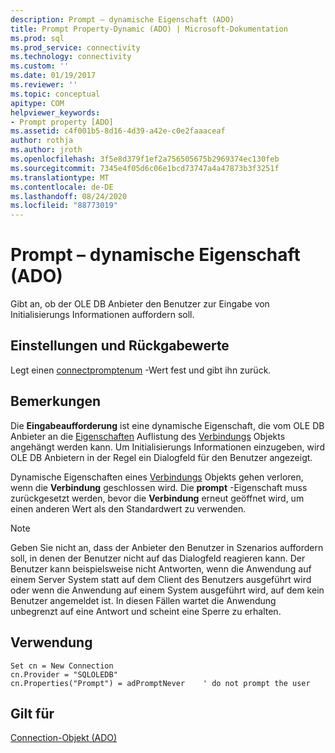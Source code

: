 ```yaml
---
description: Prompt – dynamische Eigenschaft (ADO)
title: Prompt Property-Dynamic (ADO) | Microsoft-Dokumentation
ms.prod: sql
ms.prod_service: connectivity
ms.technology: connectivity
ms.custom: ''
ms.date: 01/19/2017
ms.reviewer: ''
ms.topic: conceptual
apitype: COM
helpviewer_keywords:
- Prompt property [ADO]
ms.assetid: c4f001b5-8d16-4d39-a42e-c0e2faaaceaf
author: rothja
ms.author: jroth
ms.openlocfilehash: 3f5e8d379f1ef2a756505675b2969374ec130feb
ms.sourcegitcommit: 7345e4f05d6c06e1bcd73747a4a47873b3f3251f
ms.translationtype: MT
ms.contentlocale: de-DE
ms.lasthandoff: 08/24/2020
ms.locfileid: "88773019"
---
```

# <a name="prompt-property-dynamic-ado"></a>Prompt – dynamische Eigenschaft (ADO)
Gibt an, ob der OLE DB Anbieter den Benutzer zur Eingabe von Initialisierungs Informationen auffordern soll.  
  
## <a name="settings-and-return-values"></a>Einstellungen und Rückgabewerte  
 Legt einen [connectpromptenum](./connectpromptenum.md) -Wert fest und gibt ihn zurück.  
  
## <a name="remarks"></a>Bemerkungen  
 Die **Eingabeaufforderung** ist eine dynamische Eigenschaft, die vom OLE DB Anbieter an die [Eigenschaften](./properties-collection-ado.md) Auflistung des [Verbindungs](./connection-object-ado.md) Objekts angehängt werden kann. Um Initialisierungs Informationen einzugeben, wird OLE DB Anbietern in der Regel ein Dialogfeld für den Benutzer angezeigt.  
  
 Dynamische Eigenschaften eines [Verbindungs](./connection-object-ado.md) Objekts gehen verloren, wenn die **Verbindung** geschlossen wird. Die **prompt** -Eigenschaft muss zurückgesetzt werden, bevor die **Verbindung** erneut geöffnet wird, um einen anderen Wert als den Standardwert zu verwenden.  
  
> [!NOTE]
>  Geben Sie nicht an, dass der Anbieter den Benutzer in Szenarios auffordern soll, in denen der Benutzer nicht auf das Dialogfeld reagieren kann. Der Benutzer kann beispielsweise nicht Antworten, wenn die Anwendung auf einem Server System statt auf dem Client des Benutzers ausgeführt wird oder wenn die Anwendung auf einem System ausgeführt wird, auf dem kein Benutzer angemeldet ist. In diesen Fällen wartet die Anwendung unbegrenzt auf eine Antwort und scheint eine Sperre zu erhalten.  
  
## <a name="usage"></a>Verwendung  
  
```  
Set cn = New Connection  
cn.Provider = "SQLOLEDB"  
cn.Properties("Prompt") = adPromptNever    ' do not prompt the user  
```  
  
## <a name="applies-to"></a>Gilt für  
 [Connection-Objekt (ADO)](./connection-object-ado.md)